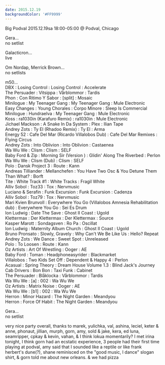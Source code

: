 ```yaml
---
date: 2015.12.19
backgroundColor: '#FF9999'
---
```


Big Podval 2015.12.19sa 18:00-05:00 @ Podval, Chicago  

Gera...  
no setlist  

Galacticron...  
live  

Om Nordap, Merrick Brown...  
no setlists  

m50...  
DBX : Losing Control : Losing Control : Accelerate  
The Persuader : Vitsippa : Vårblommor : Tardis  
Phon : Con Ritimo Y Sabor : \[split\] : Mosaic  
Minilogue : My Teenager Gang : My Teenager Gang : Mule Electronic  
Easy Changes : Young Chorales : Corpo Minore : Sleep Is Commercial  
Minilogue : Hundraelva : My Teenager Gang : Mule Electronic  
Koss : ra1030in (Karafuro Remix) : ra1030in : Mule Electronic  
Jichael Mackson : A Snake In Da System : Plex : Ilian Tape  
Andrey Zots : Ty El (Rhadoo Remix) : Ty El : Arma  
Energy 52 : Cafe Del Mar (Ricardo Villalobos Dub) : Cafe Del Mar Remixes : Flying Circus  
Andrey Zots : Into Oblivion : Into Oblivion : Castaenea  
Wa Wu We : Clism : Clism : SELF  
Baby Ford & Zip : Morning Sir (Version ) : Glidin' Along The Riverbed : Perlon  
Wa Wu We : Clism (Dub) : Clism : SELF  
Polo : Dansk Project 3 : Route : Kann  
Andreas Tilliander : Mellanchefen : You Have Two Osc & You Detune Them Than What? : Borft  
Tite : White Track #1 : White Tracks : Fragil White  
Alliv Sobol : Toz33 : Tox : Nervmusic  
Luciano & Serafin : Funk Excursion : Funk Excursion : Cadenza  
Alliv Sobol : Toz79 : Tox : Nervmusic  
Mari Kvien Brunvoll : Everywhere You Go (Villalobos Amnesia Rehabilitation dub) : Everywhere You Go : Sei Es Drum  
Ion Ludwig : Date The Save : Ghost II Coast : Ugold  
Klettermax : Der Klettermax : Der Klettermax : Source  
Kasper Marott : Sondagsven : Ro Pa : Oscillat  
Ion Ludwig : Maternity Album Church : Ghost II Coast : Ugold  
Bruno Pronsato : Slowly, Gravely : Why Can't We Be Like Us : Hello? Repeat  
Andrey Zots : We Dance : Sweet Spot : Unreleased  
Polo : To Loosen : Route : Kann  
Oz Artists : Art Of Wrestling : Ooger : AE  
Baby Ford : Toman : Headphoneasyrider : Blackmarket  
Villalobos : Two Kids Set Off : Dependent & Happy 4 : Perlon  
Acasual : Spring Theory : Dream House Volume 1.3 : Blind Jack's Journey  
Cab Drivers : Bon Bon : Taxi Funk : Cabinet  
The Persuader : Blåklocka : Vårblommor : Tardis  
Wa Wu We : \[a\] : 002 : Wa Wu We  
Oz Artists : Matrix Noise : Ooger : AE  
Wa Wu We : \[b1\] : 002 : Wa Wu We  
Herron : Minor Hazard : The Night Garden : Meandyou  
Herron : Force Of Habit : The Night Garden : Meandyou  

Gera...  
no setlist  

very nice party overall, thanks to marek, yulichka, val, ashina, leciel, keter & anne, phonaut, jillian, murph, gorn, amy, sold & jake, kera, ed luna, seamripper, cpkay & kevin, vahan, & I think lokua momentarily? I met irina tonight, I think gorn had an ecstatic experience, 3 people had their first time playing at podval, amy said that I sounded like a reptile or like frank herbert's dune(?), shane reminisced on the "good music, I dance" slogan shirt, & gorn told me about new orleans. & we had pizza